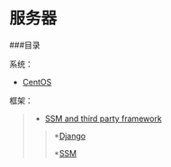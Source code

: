# 服务器

###目录

系统：
* [CentOS](https://github.com/shencang/note/tree/master/Server/CentOS)
> 
框架：
>* [SSM and third party framework](https://github.com/shencang/note/tree/master/Server/SSM%20and%20third%20party%20framework)
>>*[Django](https://github.com/shencang/note/tree/master/Server/SSM%20and%20third%20party%20framework/Django)
>>
>>*[SSM](https://github.com/shencang/note/tree/master/Server/SSM%20and%20third%20party%20framework/SSM)